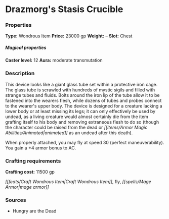 ﻿---
Title: "Drazmorg's Stasis Crucible"
Type: "Wondrous Item"
Price: "23000 gp"
Weight: "–"
Slot: "Chest"
Caster level: "12"
Aura: "moderate transmutation"
Description: |
  "This device looks like a giant glass tube set within a protective iron cage. The glass tube is scrawled with hundreds of mystic sigils and filled with strange tubes and fluids. Bolts around the iron lip of the tube allow it to be fastened into the wearers flesh, while dozens of tubes and probes connect to the wearer's upper body. The device is designed for a creature lacking a lower body or at least missing its legs; it can only effectively be used by undead, as a living creature would almost certainly die from the item grafting itself to his body and removing extraneous flesh to do so (though the character could be raised from the dead or animated as an undead after this death).
  When properly attached, you may fly at speed 30 (perfect maneuverability). You gain a +4 armor bonus to AC."
Crafting cost: "11500 gp"
Sources: "['Hungry are the Dead']"
---

# Drazmorg's Stasis Crucible

### Properties

**Type:** Wondrous Item **Price:** 23000 gp **Weight:** – **Slot:** Chest

##### Magical properties

**Caster level:** 12 **Aura:** moderate transmutation

### Description

This device looks like a giant glass tube set within a protective iron cage. The glass tube is scrawled with hundreds of mystic sigils and filled with strange tubes and fluids. Bolts around the iron lip of the tube allow it to be fastened into the wearers flesh, while dozens of tubes and probes connect to the wearer's upper body. The device is designed for a creature lacking a lower body or at least missing its legs; it can only effectively be used by undead, as a living creature would almost certainly die from the item grafting itself to his body and removing extraneous flesh to do so (though the character could be raised from the dead or _[[items/Armor Magic Abilities/Animated|animated]]_ as an undead after this death).

When properly attached, you may fly at speed 30 (perfect maneuverability). You gain a +4 armor bonus to AC.

### Crafting requirements

**Crafting cost:** 11500 gp

_[[feats/Craft Wondrous Item|Craft Wondrous Item]]_, fly, _[[spells/Mage Armor|mage armor]]_

### Sources

* Hungry are the Dead